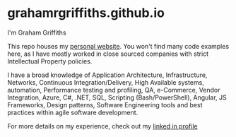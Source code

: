# grahamrgriffiths.github.io
I'm Graham Griffiths 

This repo houses my [personal website](https://www.grahamrgriffiths.com/). You won't find many code examples here, as I have mostly worked in close sourced companies with strict Intellectual Property policies.

I have a broad knowledge of Application Architecture, Infrastructure, Networks, Continuous Integration/Delivery, High Available systems, automation, Performance testing and profiling, QA, e-Commerce, Vendor Integration, Azure, C#, .NET, SQL, Scripting (Bash/PowerShell), Angular, JS Frameworks, Design patterns, Software Engineering tools and best practices within agile software development.

For more details on my experience, check out my [linked in profile](https://www.linkedin.com/in/grahamrgriffiths)
